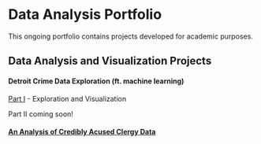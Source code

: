 # Data Analysis Portfolio

This ongoing portfolio contains projects developed for academic purposes.


## Data Analysis and Visualization Projects

#### Detroit Crime Data Exploration (ft. machine learning)
[Part I](https://github.com/Skye80/Data-Analysis-Portfolio/blob/master/Detroit%20Crime%20Data%20Analysis%20-%20Part%20I-checkpoint.ipynb) - Exploration and Visualization

Part II coming soon!

#### [An Analysis of Credibly Acused Clergy Data](https://github.com/Skye80/Data-Analysis-Portfolio/blob/master/Analysis%20of%20Credibly%20Accused%20Clergy%20Data.ipynb)
